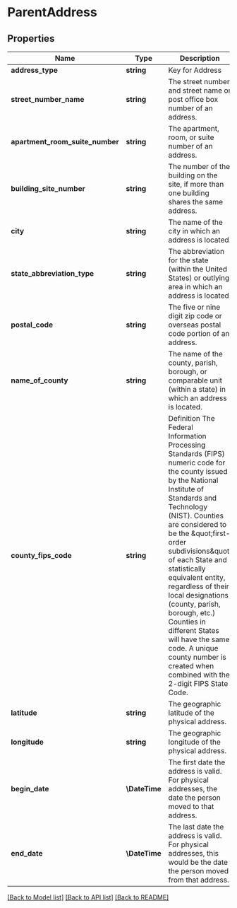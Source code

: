 # ParentAddress

## Properties
Name | Type | Description | Notes
------------ | ------------- | ------------- | -------------
**address_type** | **string** | Key for Address | [optional] 
**street_number_name** | **string** | The street number and street name or post office box number of an address. | [optional] 
**apartment_room_suite_number** | **string** | The apartment, room, or suite number of an address. | [optional] 
**building_site_number** | **string** | The number of the building on the site, if more than one building shares the same address. | [optional] 
**city** | **string** | The name of the city in which an address is located. | [optional] 
**state_abbreviation_type** | **string** | The abbreviation for the state (within the United States) or outlying area in which an address is located. | [optional] 
**postal_code** | **string** | The five or nine digit zip code or overseas postal code portion of an address. | [optional] 
**name_of_county** | **string** | The name of the county, parish, borough, or comparable unit (within a state) in which an address is located. | [optional] 
**county_fips_code** | **string** | Definition The Federal Information Processing Standards (FIPS) numeric code for the county issued by the National Institute of Standards and Technology (NIST). Counties are considered to be the \&quot;first-order subdivisions\&quot; of each State and statistically equivalent entity, regardless of their local designations (county, parish, borough, etc.) Counties in different States will have the same code. A unique county number is created when combined with the 2-digit FIPS State Code. | [optional] 
**latitude** | **string** | The geographic latitude of the physical address. | [optional] 
**longitude** | **string** | The geographic longitude of the physical address. | [optional] 
**begin_date** | **\\DateTime** | The first date the address is valid. For physical addresses, the date the person moved to that address. | [optional] 
**end_date** | **\\DateTime** | The last date the address is valid. For physical addresses, this would be the date the person moved from that address. | [optional] 

[[Back to Model list]](../README.md#documentation-for-models) [[Back to API list]](../README.md#documentation-for-api-endpoints) [[Back to README]](../README.md)


